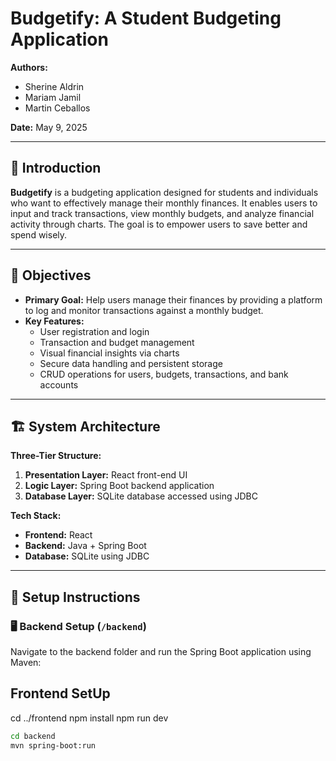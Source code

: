 # Budgetify: A Student Budgeting Application

**Authors:**
- Sherine Aldrin  
- Mariam Jamil 
- Martin Ceballos  

**Date:** May 9, 2025

---

## 📌 Introduction

**Budgetify** is a budgeting application designed for students and individuals who want to effectively manage their monthly finances. It enables users to input and track transactions, view monthly budgets, and analyze financial activity through charts. The goal is to empower users to save better and spend wisely.

---

## 🎯 Objectives

- **Primary Goal:** Help users manage their finances by providing a platform to log and monitor transactions against a monthly budget.
- **Key Features:**
  - User registration and login
  - Transaction and budget management
  - Visual financial insights via charts
  - Secure data handling and persistent storage
  - CRUD operations for users, budgets, transactions, and bank accounts

---

## 🏗️ System Architecture

**Three-Tier Structure:**
1. **Presentation Layer:** React front-end UI
2. **Logic Layer:** Spring Boot backend application
3. **Database Layer:** SQLite database accessed using JDBC

**Tech Stack:**
- **Frontend:** React
- **Backend:** Java + Spring Boot
- **Database:** SQLite using JDBC

---

## 🔧 Setup Instructions

### 🖥️ Backend Setup (`/backend`)
Navigate to the backend folder and run the Spring Boot application using Maven:

## Frontend SetUp
cd ../frontend
npm install
npm run dev
```bash
cd backend
mvn spring-boot:run

